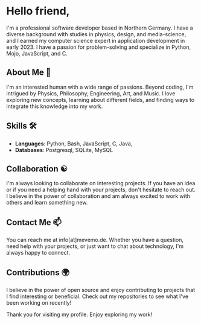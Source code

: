 # Hello friend,

I'm a professional software developer based in Northern Germany. I have a diverse background with studies in physics, design, and media-science, and I earned my computer science expert in application development in early 2023. I have a passion for problem-solving and specialize in Python, Mojo, JavaScript, and C.

## About Me 🚀

I'm an interested human with a wide range of passions. Beyond coding, I'm intrigued by Physics, Philosophy, Engineering, Art, and Music. I love exploring new concepts, learning about different fields, and finding ways to integrate this knowledge into my work.

## Skills 🛠️

- **Languages**: Python, Bash, JavaScript, C, Java,
- **Databases**: Postgresql, SQLite, MySQL

## Collaboration ☯️

I'm always looking to collaborate on interesting projects. If you have an idea or if you need a helping hand with your projects, don't hesitate to reach out. I believe in the power of collaboration and am always excited to work with others and learn something new.

## Contact Me 📫

You can reach me at info[at]mevemo.de. Whether you have a question, need help with your projects, or just want to chat about technology, I'm always happy to connect.

## Contributions 🌍

I believe in the power of open source and enjoy contributing to projects that I find interesting or beneficial. Check out my repositories to see what I've been working on recently!

Thank you for visiting my profile. Enjoy exploring my work!

<!---
mevemo/mevemo is a ✨ special ✨ repository because its `README.md` (this file) appears on your GitHub profile.
You can click the Preview link to take a look at your changes.
--->
